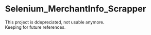 # Selenium_MerchantInfo_Scrapper

This project is ddepreciated, not usable anymore. <br>
Keeping for future references.
